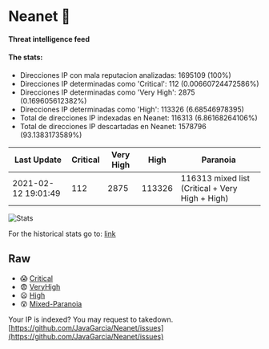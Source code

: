 # Neanet :hocho:
#### Threat intelligence feed
#### The stats:

- Direcciones IP con mala reputacion analizadas: 1695109 (100%)
- Direcciones IP determinadas como 'Critical':  112 (0.00660724472586%)
- Direcciones IP determinadas como 'Very High':  2875 (0.169605612382%)
- Direcciones IP determinadas como 'High':  113326 (6.68546978395)
- Total de direcciones IP indexadas en Neanet:  116313 (6.86168264106%)
- Total de direcciones IP descartadas en Neanet:  1578796 (93.1383173589%)

| Last Update | Critical | Very High | High | Paranoia |
| --- | --- | --- | --- | --- |
| 2021-02-12 19:01:49 | 112 | 2875 | 113326 | 116313 mixed list (Critical + Very High + High)|

![Stats](https://docs.google.com/spreadsheets/d/e/2PACX-1vSnaNMIXVabIpDJjufMlzH7poXnshF3mgd8Is1g9ytUEzVsP5my4Trn8f-xkoLLQ38xpL3HtmUexLo6/pubchart?oid=501124687&format=image)

For the historical stats go to: [link](/stats.csv)
## Raw
- :scream: [Critical](https://raw.githubusercontent.com/JavaGarcia/Neanet/master/blacklists/neanet_critical.txt)
- :fearful: [VeryHigh](https://raw.githubusercontent.com/JavaGarcia/Neanet/master/blacklists/neanet_veryHigh.txtt)
- :frowning: [High](https://raw.githubusercontent.com/JavaGarcia/Neanet/master/blacklists/neanet_high.txt)
- :dizzy_face: [Mixed-Paranoia](https://raw.githubusercontent.com/JavaGarcia/Neanet/master/blacklists/neanet_all.txt)


Your IP is indexed? You may request to takedown. [https://github.com/JavaGarcia/Neanet/issues](https://github.com/JavaGarcia/Neanet/issues)























































































































































































































































































































































































































































































































































































































































































































































































































































































































































































































































































































































































































































































































































































































































































































































































































































































































































































































































































































































































































































































































































































































































































































































































































































































































































































































































































































































































































































































































































































































































































































































































































































































































































































































































































































































































































































































































































































































































































































































































































































































































































































































































































































